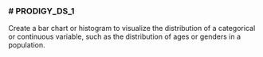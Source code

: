 <h3># PRODIGY_DS_1</h3>
Create a bar chart or histogram to visualize the distribution of a categorical or continuous variable, such as the distribution of ages or genders in a population.
